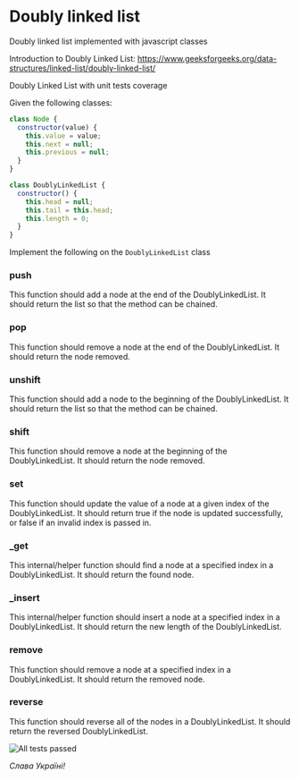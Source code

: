 # Doubly linked list

Doubly linked list implemented with javascript classes

Introduction to Doubly Linked List: https://www.geeksforgeeks.org/data-structures/linked-list/doubly-linked-list/

Doubly Linked List with unit tests coverage

Given the following classes:

```js
class Node {
  constructor(value) {
    this.value = value;
    this.next = null;
    this.previous = null;
  }
}

class DoublyLinkedList {
  constructor() {
    this.head = null;
    this.tail = this.head;
    this.length = 0;
  }
}
```

Implement the following on the `DoublyLinkedList` class

### push

This function should add a node at the end of the DoublyLinkedList. It should return the list so that the method can be chained.

### pop

This function should remove a node at the end of the DoublyLinkedList. It should return the node removed.

### unshift

This function should add a node to the beginning of the DoublyLinkedList. It should return the list so that the method can be chained.

### shift

This function should remove a node at the beginning of the DoublyLinkedList. It should return the node removed.

### set

This function should update the value of a node at a given index of the DoublyLinkedList. It should return true if the node is updated successfully, or false if an invalid index is passed in.

### \_get

This internal/helper function should find a node at a specified index in a DoublyLinkedList. It should return the found node.

### \_insert

This internal/helper function should insert a node at a specified index in a DoublyLinkedList. It should return the new length of the DoublyLinkedList.

### remove

This function should remove a node at a specified index in a DoublyLinkedList. It should return the removed node.

### reverse

This function should reverse all of the nodes in a DoublyLinkedList. It should return the reversed DoublyLinkedList.

![All tests passed](https://res.cloudinary.com/adhoonline/image/upload/v1705612662/_Users_stiweb_sites_learning_singly-linked-list_index-portrait_bi9pot.png)

_Слава Україні!_

